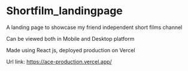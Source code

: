 # Shortfilm_landingpage

A landing page to showcase my friend independent short films channel 

Can be viewed both in Mobile and Desktop platform 

Made using React js, deployed production on Vercel

Url link: https://ace-production.vercel.app/